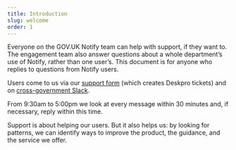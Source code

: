 ```yaml
---
title: Introduction
slug: welcome
order: 1
---
```


Everyone on the GOV.UK Notify team can help with support, if they want to. The engagement team also answer questions about a whole department’s use of Notify, rather than one user’s. This document is for anyone who replies to questions from Notify users.

Users come to us via our [support form](https://www.notifications.service.gov.uk/support) (which creates Deskpro tickets) and on [cross-government Slack](https://ukgovernmentdigital.slack.com/messages/govuk-notify).

From 9:30am to 5:00pm we look at every message within 30 minutes and, if necessary, reply within this time.

Support is about helping our users. But it also helps us: by looking for patterns, we can identify ways to improve the product, the guidance, and the service we offer.
